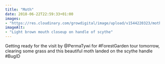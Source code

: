 ```yaml
---
title: "Moth"
date: 2018-06-22T22:59:33+01:00
images: 
- "https://res.cloudinary.com/growdigital/image/upload/v1544220323/moth-42957762971.jpg"
imageAlt: 
- "Light brown mouth closeup on handle of scythe"
---
```


Getting ready for the visit by @PermaTywi for #ForestGarden tour tomorrow, clearing some grass and this beautiful moth landed on the scythe handle #BugID
